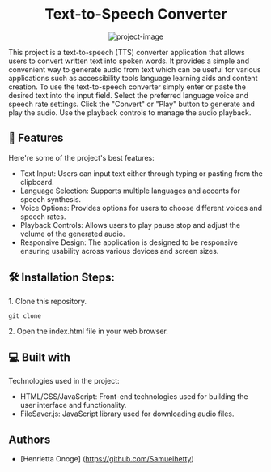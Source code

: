 <h1 align="center" id="title">Text-to-Speech Converter</h1>

<p align="center"><img src="https://socialify.git.ci/Samuelhetty/textConverter/image?language=1&amp;name=1&amp;owner=1&amp;stargazers=1&amp;theme=Auto" alt="project-image"></p>

<p id="description">This project is a text-to-speech (TTS) converter application that allows users to convert written text into spoken words. It provides a simple and convenient way to generate audio from text which can be useful for various applications such as accessibility tools language learning aids and content creation. To use the text-to-speech converter simply enter or paste the desired text into the input field. Select the preferred language voice and speech rate settings. Click the "Convert" or "Play" button to generate and play the audio. Use the playback controls to manage the audio playback.</p>

  
  
<h2>🧐 Features</h2>

Here're some of the project's best features:

*   Text Input: Users can input text either through typing or pasting from the clipboard.
*   Language Selection: Supports multiple languages and accents for speech synthesis.
*   Voice Options: Provides options for users to choose different voices and speech rates.
*   Playback Controls: Allows users to play pause stop and adjust the volume of the generated audio.
*   Responsive Design: The application is designed to be responsive ensuring usability across various devices and screen sizes.

<h2>🛠️ Installation Steps:</h2>

<p>1. Clone this repository.</p>

```
git clone
```

<p>2. Open the index.html file in your web browser.</p>

  
  
<h2>💻 Built with</h2>

Technologies used in the project:

*   HTML/CSS/JavaScript: Front-end technologies used for building the user interface and functionality.
*   FileSaver.js: JavaScript library used for downloading audio files.

## Authors
- [Henrietta Onoge] (https://github.com/Samuelhetty)